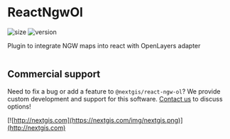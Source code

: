 # ReactNgwOl

![size](https://img.shields.io/bundlephobia/minzip/@nextgis/react-ngw-ol) ![version](https://img.shields.io/npm/v/@nextgis/react-ngw-ol)

Plugin to integrate NGW maps into react with OpenLayers adapter

```html

```

## Commercial support

Need to fix a bug or add a feature to `@nextgis/react-ngw-ol`? We provide custom development and support for this software. [Contact us](http://nextgis.com/contact/) to discuss options!

[![http://nextgis.com](https://nextgis.com/img/nextgis.png)](http://nextgis.com)
